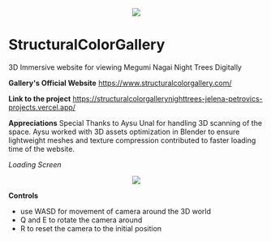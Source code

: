 <p align="center">
  <img src="https://github.com/Dinoel27/StructuralColorGallery/assets/28908217/288d1230-f06d-404d-a3fb-71734e71d278" />
</p>

# StructuralColorGallery

3D Immersive website for viewing Megumi Nagai Night Trees Digitally 

**Gallery's Official Website**
https://www.structuralcolorgallery.com/

**Link to the project** https://structuralcolorgallerynighttrees-jelena-petrovics-projects.vercel.app/

**Appreciations**
Special Thanks to Aysu Unal for handling 3D scanning of the space. Aysu worked with 3D assets optimization in Blender to ensure lightweight meshes and texture compression contributed to faster loading time of the website.  

_Loading Screen_
<p align="center">
  <img src="https://github.com/Dinoel27/StructuralColorGallery/assets/28908217/694f7818-4268-45b5-887f-b3b047c2fbe0" />
</p>

**Controls**
- use WASD for movement of camera around the 3D world
- Q and E to rotate the camera around
- R to reset the camera to the initial position

  
